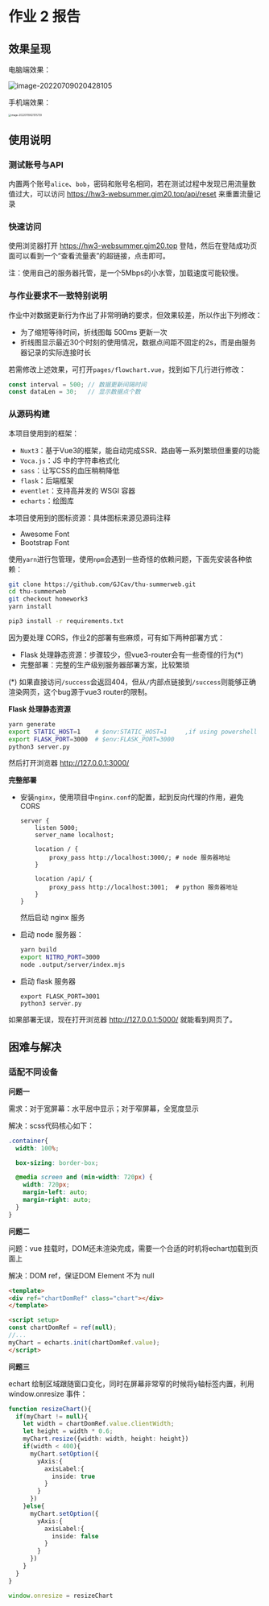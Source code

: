 # 作业 2 报告

## 效果呈现

电脑端效果：

![image-20220709020428105](.typora/image-20220709020428105.png)





手机端效果：

<img src=".typora/image-20220709021515739.png" alt="image-20220709021515739" style="zoom: 33%;" />





## 使用说明

### 测试账号与API

内置两个账号`alice`、`bob`，密码和账号名相同，若在测试过程中发现已用流量数值过大，可以访问 https://hw3-websummer.gjm20.top/api/reset 来重置流量记录



### 快速访问

使用浏览器打开 https://hw3-websummer.gjm20.top 登陆，然后在登陆成功页面可以看到一个“查看流量表”的超链接，点击即可。

注：使用自己的服务器托管，是一个5Mbps的小水管，加载速度可能较慢。



### 与作业要求不一致特别说明

作业中对数据更新行为作出了非常明确的要求，但效果较差，所以作出下列修改：

* 为了缩短等待时间，折线图每 500ms 更新一次
* 折线图显示最近30个时刻的使用情况，数据点间距不固定的2s，而是由服务器记录的实际连接时长

若需修改上述效果，可打开`pages/flowchart.vue`，找到如下几行进行修改：

```typescript
const interval = 500; // 数据更新间隔时间
const dataLen = 30;   // 显示数据点个数
```





### 从源码构建

本项目使用到的框架：

* `Nuxt3`：基于Vue3的框架，能自动完成SSR、路由等一系列繁琐但重要的功能
* `Voca.js`：JS 中的字符串格式化
* `sass`：让写CSS的血压稍稍降低
* `flask`：后端框架
* `eventlet`：支持高并发的 WSGI 容器
* `echarts`：绘图库



本项目使用到的图标资源：具体图标来源见源码注释

* Awesome Font
* Bootstrap Font



使用`yarn`进行包管理，使用`npm`会遇到一些奇怪的依赖问题，下面先安装各种依赖：

```bash
git clone https://github.com/GJCav/thu-summerweb.git
cd thu-summerweb
git checkout homework3
yarn install

pip3 install -r requirements.txt
```



因为要处理 CORS，作业2的部署有些麻烦，可有如下两种部署方式：

* Flask 处理静态资源：步骤较少，但vue3-router会有一些奇怪的行为(*)
* 完整部署：完整的生产级别服务器部署方案，比较繁琐

(*) 如果直接访问`/success`会返回404，但从`/`内部点链接到`/success`则能够正确渲染网页，这个bug源于vue3 router的限制。



**Flask 处理静态资源**

```bash
yarn generate
export STATIC_HOST=1    # $env:STATIC_HOST=1     ,if using powershell
export FLASK_PORT=3000  # $env:FLASK_PORT=3000
python3 server.py
```

然后打开浏览器 http://127.0.0.1:3000/



**完整部署**

* 安装`nginx`，使用项目中`nginx.conf`的配置，起到反向代理的作用，避免 CORS

  ```nginx
  server {
      listen 5000;
      server_name localhost;
  
      location / {
          proxy_pass http://localhost:3000/; # node 服务器地址
      }
  
      location /api/ {
          proxy_pass http://localhost:3001;  # python 服务器地址
      }
  }
  ```

  然后启动 nginx 服务

* 启动 node 服务器：

  ```bash
  yarn build
  export NITRO_PORT=3000
  node .output/server/index.mjs
  ```

* 启动 flask 服务器

  ```shell
  export FLASK_PORT=3001
  python3 server.py
  ```

如果部署无误，现在打开浏览器 http://127.0.0.1:5000/ 就能看到网页了。



## 困难与解决

### 适配不同设备

**问题一**

需求：对于宽屏幕：水平居中显示；对于窄屏幕，全宽度显示

解决：scss代码核心如下：

```scss
.container{
  width: 100%;

  box-sizing: border-box;

  @media screen and (min-width: 720px) {
    width: 720px;
    margin-left: auto;
    margin-right: auto;
  }
}
```



**问题二**

问题：vue 挂载时，DOM还未渲染完成，需要一个合适的时机将echart加载到页面上

解决：DOM ref，保证DOM Element 不为 null

```html
<template>
<div ref="chartDomRef" class="chart"></div>
</template>

<script setup>
const chartDomRef = ref(null);
//...
myChart = echarts.init(chartDomRef.value);
</script>
```





**问题三**

echart 绘制区域跟随窗口变化，同时在屏幕非常窄的时候将y轴标签内置，利用 window.onresize 事件：

```typescript
function resizeChart(){
  if(myChart != null){
    let width = chartDomRef.value.clientWidth;
    let height = width * 0.6;
    myChart.resize({width: width, height: height})
    if(width < 400){
      myChart.setOption({
        yAxis:{
          axisLabel:{
            inside: true
          }
        }
      })
    }else{
      myChart.setOption({
        yAxis:{
          axisLabel:{
            inside: false
          }
        }
      })
    }
  }
}

window.onresize = resizeChart
```
